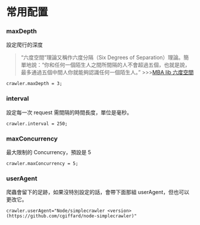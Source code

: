# 常用配置

### maxDepth

設定爬行的深度

> “六度空間”理論又稱作六度分隔（Six Degrees of Separation）理論。簡單地說：“你和任何一個陌生人之間所間隔的人不會超過五個，也就是說，最多通過五個中間人你就能夠認識任何一個陌生人。” >>>[MBA lib 六度空間](http://wiki.mbalib.com/zh-tw/%E5%85%AD%E5%BA%A6%E7%A9%BA%E9%97%B4%E7%90%86%E8%AE%BA)

```
crawler.maxDepth = 3;
```

### interval

設定每一次 request 需間隔的時間長度，單位是毫秒。

```
crawler.interval = 250;
```

### maxConcurrency

最大限制的 Concurrency，預設是 5

```
crawler.maxConcurrency = 5;
```

### userAgent

爬蟲會留下的足跡，如果沒特別設定的話，會帶下面那組 userAgent，但也可以更改它。

```
crawler.userAgent="Node/simplecrawler <version> (https://github.com/cgiffard/node-simplecrawler)"
```
